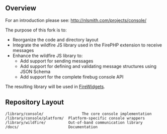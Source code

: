 
Overview
--------

For an introduction please see: http://nlsmith.com/projects/console/

The purpose of this fork is to:

  * Reorganize the code and directory layout
  * Integrate the wildfire JS library used in the FirePHP extension to receive messages
  * Enhance the wildfire JS library to:
    * Add support for sending messages
    * Add support for defining and validating message structures using JSON Schema
    * Add support for the complete firebug console API

The resulting library will be used in [FireWidgets][].


  [FireWidgets]: http://code.google.com/p/firewidgets/  "[FireWidgets]"


Repository Layout
-----------------

    /library/console/			      The core console implementation
    /library/console/platform/  Platform-specific console wrappers
    /library/wildfire/          Out-of-band communication library
    /docs/                      Documentation
